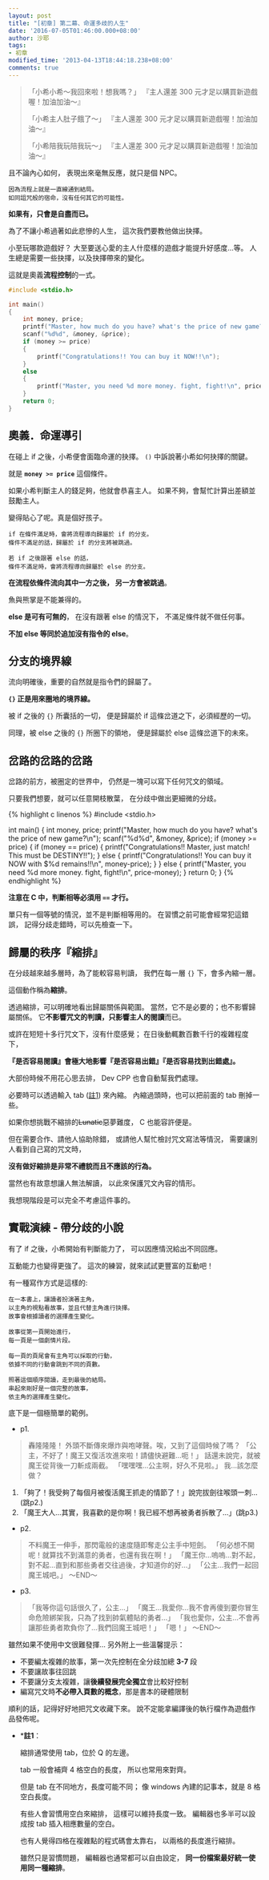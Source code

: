 ```yaml
---
layout: post
title: "[初章] 第二幕、命運多歧的人生"
date: '2016-07-05T01:46:00.000+08:00'
author: 沙耶
tags:
- 初章
modified_time: '2013-04-13T18:44:18.238+08:00'
comments: true
---
```


> 「小希小希～我回來啦！想我嗎？」
> 『主人還差 300 元才足以購買新遊戲喔！加油加油～』
> 
> 「小希主人肚子餓了～」
> 『主人還差 300 元才足以購買新遊戲喔！加油加油～』
> 
> 「小希陪我玩陪我玩～」
> 『主人還差 300 元才足以購買新遊戲喔！加油加油～』

且不論內心如何，
表現出來毫無反應，就只是個 NPC。

	因為流程上就是一直線通到結局。
	如同詛咒般的宿命，沒有任何其它的可能性。

**如果有，只會是自盡而已。**

為了不讓小希過著如此悲慘的人生，
這次我們要教他做出抉擇。

小至玩哪款遊戲好？
大至要送心愛的主人什麼樣的遊戲才能提升好感度…等。
人生總是需要一些抉擇，以及抉擇帶來的變化。

這就是奧義**流程控制**的一式。

```c
#include <stdio.h>

int main()
{
	int money, price;
	printf("Master, how much do you have? what's the price of new game?\n");
	scanf("%d%d", &money, &price);
	if (money >= price)
	{
		printf("Congratulations!! You can buy it NOW!!\n");
	}
	else
	{
		printf("Master, you need %d more money. fight, fight!\n", price-money);
	}
	return 0;
}
```

## 奧義．命運導引

在碰上 if 之後，小希便會面臨命運的抉擇。
`()` 中訴說著小希如何抉擇的關鍵。

就是 **`money >= price`** 這個條件。

如果小希判斷主人的錢足夠，他就會恭喜主人。
如果不夠，會幫忙計算出差額並鼓勵主人。

變得貼心了呢。真是個好孩子。

	if 在條件滿足時，會將流程導向歸屬於 if 的分支。
	條件不滿足的話，歸屬於 if 的分支將被跳過。
	
	若 if 之後跟著 else 的話，
	條件不滿足時，會將流程導向歸屬於 else 的分支。
	
**在流程依條件流向其中一方之後，
另一方會被跳過**。

魚與熊掌是不能兼得的。

**else 是可有可無的**，
在沒有跟著 else 的情況下，
不滿足條件就不做任何事。

**不加 else 等同於追加沒有指令的 else**。

## 分支的境界線

流向明確後，重要的自然就是指令們的歸屬了。

**`{}` 正是用來圈地的境界線。**

被 if 之後的 `{}` 所囊括的一切，
便是歸屬於 if 這條岔道之下，必須經歷的一切。

同理，被 else 之後的 `{}` 所圈下的領地，
便是歸屬於 else 這條岔道下的未來。

## 岔路的岔路的岔路

岔路的前方，被圈定的世界中，
仍然是一塊可以寫下任何咒文的領域。

只要我們想要，就可以任意開枝散葉，
在分歧中做出更細微的分歧。

{% highlight c linenos %}
#include <stdio.h>

int main()
{
	int money, price;
	printf("Master, how much do you have? what's the price of new game?\n");
	scanf("%d%d", &money, &price);
	if (money >= price)
	{
		if (money == price)
		{
			printf("Congratulations!! Master, just match! This must be DESTINY!!");
		}
		else
		{
			printf("Congratulations!! You can buy it NOW with $%d remains!!\n", money-price);
		}
	}
	else
	{
		printf("Master, you need %d more money. fight, fight!\n", price-money);
	}
	return 0;
}
{% endhighlight %}

**注意在 C 中，判斷相等必須用 `==` 才行。**

單只有一個等號的情況，並不是判斷相等用的。
在習慣之前可能會經常犯這錯誤，
記得分歧走錯時，可以先檢查一下。

## 歸屬的秩序『縮排』

在分歧越來越多層時，為了能較容易判讀，
我們在每一層 `{}` 下，會多內縮一層。

這個動作稱為**縮排**。

透過縮排，可以明確地看出歸屬關係與範圍。
當然，它不是必要的；也不影響歸屬關係。
它**不影響咒文的判讀，只影響主人的閱讀**而已。

或許在短短十多行咒文下，沒有什麼感覺；
在日後動輒數百數千行的複雜程度下，

**『是否容易閱讀』會極大地影響『是否容易出錯』『是否容易找到出錯處』。**

大部份時候不用花心思去排，
Dev CPP 也會自動幫我們處理。

必要時可以透過輸入 tab ([註1](#c1)) 來內縮。
內縮過頭時，也可以把前面的 tab 刪掉一些。

如果你想挑戰不縮排的~~Lunatic~~惡夢難度，
C 也能容許便是。

但在需要合作、請他人協助除錯，
或請他人幫忙檢討咒文寫法等情況，
需要讓別人看到自己寫的咒文時，

**沒有做好縮排是非常不禮貌而且不應該的行為。**

當然也有故意想讓人無法解讀，
以此來保護咒文內容的情形。

我想現階段是可以完全不考慮這件事的。

## 實戰演練 - 帶分歧的小說

有了 if 之後，小希開始有判斷能力了，
可以因應情況給出不同回應。

互動能力也變得更強了。
這次的練習，就來試試更豐富的互動吧！

有一種寫作方式是這樣的:

	在一本書上，讓讀者扮演著主角，
	以主角的視點看故事，並且代替主角進行抉擇。
	故事會根據讀者的選擇產生變化。

	故事從第一頁開始進行，
	每一頁是一個劇情片段。

	每一頁的頁尾會有主角可以採取的行動，
	依據不同的行動會跳到不同的頁數。

	照著這個順序閱讀，走到最後的結局。
	串起來剛好是一個完整的故事，
	依主角的選擇產生變化。

底下是一個極簡單的範例。

- p1.

> 轟隆隆隆！
外頭不斷傳來爆炸與咆哮聲。唉，又到了這個時候了嗎？
「公主，不好了！魔王又復活攻進來啦！請儘快避難…呃！」
話還未說完，就被魔王從背後一刀斬成兩截。
「嘿嘿嘿…公主啊，好久不見啦。」
我…該怎麼做？
1. 「夠了！我受夠了每個月被復活魔王抓走的情節了！」說完拔劍往喉頭一刺… (跳p2.)
2. 「魔王大人…其實，我喜歡的是你啊！我已經不想再被勇者拆散了…」(跳p3.)

- p2.

> 不料魔王一伸手，那閃電般的速度隨即奪走公主手中短劍。
「何必想不開呢！就算找不到滿意的勇者，也還有我在啊！」
「魔王你…嗚嗚…對不起，對不起…直到和那些勇者交往過後，才知道你的好…」
「公主…我們一起回魔王城吧。」
～END～

- p3.

> 「我等你這句話很久了，公主…」
「魔王…我愛你…我不會再傻到要你冒生命危險綁架我，只為了找到帥氣體貼的勇者…」
「我也愛你，公主…不會再讓那些勇者欺負你了…我們回魔王城吧！」
「嗯！」
～END～

雖然如果不使用中文很難發揮…
另外附上一些溫馨提示：

- 不要編太複雜的故事，第一次先控制在全分歧加總 **3-7** 段
- 不要讓故事往回跳
- 不要讓分支太複雜，讓**後續發展完全獨立**會比較好控制
- 編寫咒文時**不必帶入頁數的概念**，那是書本的硬體限制

順利的話，記得好好地把咒文收藏下來。
說不定能拿編譯後的執行檔作為遊戲作品發佈呢。

- *<a name="c1"></a>**註1**：

	縮排通常使用 tab，位於 Q 的左邊。

	tab 一般會補齊 4 格空白的長度，
	所以也常用來對齊。

	但是 tab 在不同地方，長度可能不同；
	像 windows 內建的記事本，就是 8 格空白長度。

	有些人會習慣用空白來縮排，
	這樣可以維持長度一致。
	編輯器也多半可以設成按 tab 插入相應數量的空白。

	也有人覺得四格在複雜點的程式碼會太靠右，
	以兩格的長度進行縮排。

	雖然只是習慣問題，
	編輯器也通常都可以自由設定，
	**同一份檔案最好統一使用同一種縮排**。
